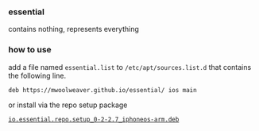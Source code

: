 ### essential

contains nothing, represents everything

### how to use

add a file named ```essential.list``` to ```/etc/apt/sources.list.d``` that contains the following line.

```
deb https://mwoolweaver.github.io/essential/ ios main
```

or install via the repo setup package

[```io.essential.repo.setup_0-2-2.7_iphoneos-arm.deb```](https://github.com/mwoolweaver/essential/blob/master/pool/main/i/io.essential.repo.setup/io.essential.repo.setup_0-2-2.7_iphoneos-arm.deb?raw=true)

